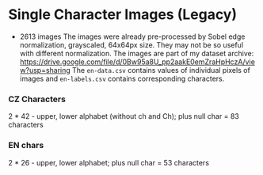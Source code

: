 # Single Character Images (Legacy)
- 2613 images
The images were already pre-processed by Sobel edge normalization, grayscaled, 64x64px size. They may not be so useful with different normalization. The images are part of my dataset archive:
<https://drive.google.com/file/d/0Bw95a8U_pp2aakE0emZraHpHczA/view?usp=sharing>
The `en-data.csv` contains values of individual pixels of images and `en-labels.csv` contains corresponding characters.

### CZ Characters
2 * 42 - upper, lower alphabet (without ch and Ch); plus null char
    = 83 characters
### EN chars
2 * 26 - upper, lower alphabet; plus null char
    = 53 characters
